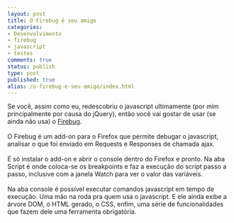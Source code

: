 ```yaml
---
layout: post
title: O Firebug é seu amigo
categories:
- Desenvolvimento
- firebug
- javascript
- testes
comments: true
status: publish
type: post
published: true
alias: /o-firebug-e-seu-amigo/index.html
---
```

Se você, assim como eu, redescobriu o javascript ultimamente (por mim principalmente por causa do jQuery), então você vai gostar de usar (se ainda não usa) o <a href="https://addons.mozilla.org/en-US/firefox/addon/1843" target="_blank">Firebug</a>.<br /><br />O Firebug é um add-on para o Firefox que permite debugar o javascript, analisar o que foi enviado em Requests e Responses de chamada ajax.<br /><br />É só instalar o add-on e abrir o console dentro do Firefox e pronto. Na aba Script é onde coloca-se os breakpoints e faz a execução do script passo a passo, inclusive com a janela Watch para ver o valor das variáveis.<br /><br />Na aba console é possível executar comandos javascript em tempo de execução. Uma mão na roda pra quem usa o javascript. E ele ainda exibe a árvore DOM, o HTML gerado, o CSS, enfim, uma série de funcionalidades que fazem dele uma ferramenta obrigatória.
